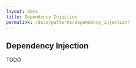 ```yaml
---
layout: docs
title: Dependency Injection
permalink: /docs/patterns/dependency_injection/
---
```


## Dependency Injection

TODO
